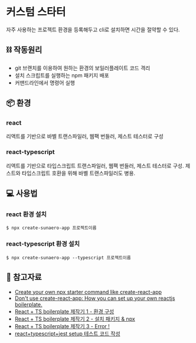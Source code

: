 # 커스텀 스타터

자주 사용하는 프로젝트 환경을 등록해두고 cli로 설치하면 시간을 절약할 수 있다.

## :chains: 작동원리

- git 브랜치를 이용하여 원하는 환경의 보일러플레이트 코드 격리
- 설치 스크립트를 실행하는 npm 패키지 배포
- 커맨드라인에서 명령어 실행

## :package: 환경

### react

리액트를 기반으로 바벨 트랜스파일러, 웹팩 번들러, 제스트 테스터로 구성

### react-typescript

리액트를 기반으로 타입스크립트 트랜스파일러, 웹팩 번들러, 제스트 테스터로 구성. 제스트와 타입스크립트 호환을 위해 바벨 트랜스파일러도 병용.

## :computer: 사용법

### react 환경 설치

```
$ npx create-sunaero-app 프로젝트이름
```

### react-typescript 환경 설치

```
$ npx create-sunaero-app --typescript 프로젝트이름
```

## :link: 참고자료

- [Create your own npx starter command like create-react-app](https://bonsaiilabs.com/create-npx-starter-command/)
- [Don't use create-react-app: How you can set up your own reactjs boilerplate.](https://dev.to/nikhilkumaran/don-t-use-create-react-app-how-you-can-set-up-your-own-reactjs-boilerplate-43l0)
- [React + TS boilerplate 제작기 1 - 환경 구성](https://velog.io/@jjunyjjuny/React-TS-boilerplate-%EC%A0%9C%EC%9E%91%EA%B8%B0-%ED%99%98%EA%B2%BD-%EA%B5%AC%EC%84%B1)
- [React + TS boilerplate 제작기 2 - 설치 패키지 & npx](https://velog.io/@jjunyjjuny/React-TS-boilerplate-%EC%A0%9C%EC%9E%91%EA%B8%B0-%EB%B0%B0%ED%8F%AC-%EB%B0%8F-npx)
- [React + TS boilerplate 제작기 3 - Error !](https://velog.io/@jjunyjjuny/React-TS-boilerplate-%EC%A0%9C%EC%9E%91%EA%B8%B0-3-Error%EB%93%A4)
- [react+typescript+jest setup 테스트 코드 작성](https://velog.io/@sunhwa508/react-typescript-jest-%ED%99%98%EA%B2%BD%EC%84%B8%ED%8C%85-%ED%9B%84-%EC%BD%94%EB%93%9C-%EC%9E%91%EC%84%B1)
